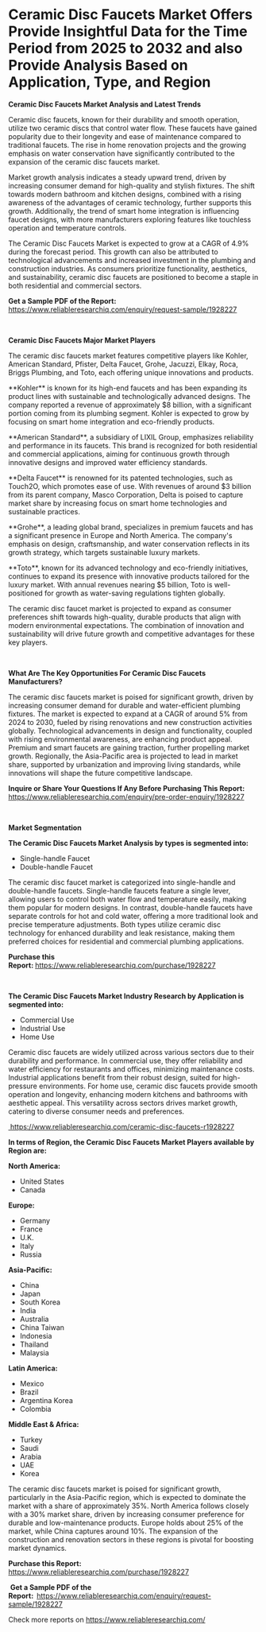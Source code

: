 <p><h1>Ceramic Disc Faucets Market Offers Provide Insightful Data for the Time Period from 2025 to 2032 and also Provide Analysis Based on Application, Type, and Region</h1></p><p><strong>Ceramic Disc Faucets Market Analysis and Latest Trends</strong></p>
<p><p>Ceramic disc faucets, known for their durability and smooth operation, utilize two ceramic discs that control water flow. These faucets have gained popularity due to their longevity and ease of maintenance compared to traditional faucets. The rise in home renovation projects and the growing emphasis on water conservation have significantly contributed to the expansion of the ceramic disc faucets market.</p><p>Market growth analysis indicates a steady upward trend, driven by increasing consumer demand for high-quality and stylish fixtures. The shift towards modern bathroom and kitchen designs, combined with a rising awareness of the advantages of ceramic technology, further supports this growth. Additionally, the trend of smart home integration is influencing faucet designs, with more manufacturers exploring features like touchless operation and temperature controls.</p><p>The Ceramic Disc Faucets Market is expected to grow at a CAGR of 4.9% during the forecast period. This growth can also be attributed to technological advancements and increased investment in the plumbing and construction industries. As consumers prioritize functionality, aesthetics, and sustainability, ceramic disc faucets are positioned to become a staple in both residential and commercial sectors.</p></p>
<p><strong>Get a Sample PDF of the Report:&nbsp;</strong> <a href="https://www.reliableresearchiq.com/enquiry/request-sample/1928227?utm_campaign=2282&utm_medium=2&utm_source=Github&utm_content=ia&utm_term=05042025&utm_id=ceramic-disc-faucets">https://www.reliableresearchiq.com/enquiry/request-sample/1928227</a></p>
<p>&nbsp;</p>
<p><strong>Ceramic Disc Faucets Major Market Players</strong></p>
<p><p>The ceramic disc faucets market features competitive players like Kohler, American Standard, Pfister, Delta Faucet, Grohe, Jacuzzi, Elkay, Roca, Briggs Plumbing, and Toto, each offering unique innovations and products.</p><p>**Kohler** is known for its high-end faucets and has been expanding its product lines with sustainable and technologically advanced designs. The company reported a revenue of approximately $8 billion, with a significant portion coming from its plumbing segment. Kohler is expected to grow by focusing on smart home integration and eco-friendly products.</p><p>**American Standard**, a subsidiary of LIXIL Group, emphasizes reliability and performance in its faucets. This brand is recognized for both residential and commercial applications, aiming for continuous growth through innovative designs and improved water efficiency standards.</p><p>**Delta Faucet** is renowned for its patented technologies, such as Touch2O, which promotes ease of use. With revenues of around $3 billion from its parent company, Masco Corporation, Delta is poised to capture market share by increasing focus on smart home technologies and sustainable practices.</p><p>**Grohe**, a leading global brand, specializes in premium faucets and has a significant presence in Europe and North America. The company's emphasis on design, craftsmanship, and water conservation reflects in its growth strategy, which targets sustainable luxury markets.</p><p>**Toto**, known for its advanced technology and eco-friendly initiatives, continues to expand its presence with innovative products tailored for the luxury market. With annual revenues nearing $5 billion, Toto is well-positioned for growth as water-saving regulations tighten globally.</p><p>The ceramic disc faucet market is projected to expand as consumer preferences shift towards high-quality, durable products that align with modern environmental expectations. The combination of innovation and sustainability will drive future growth and competitive advantages for these key players.</p></p>
<p>&nbsp;</p>
<p><strong>What Are The Key Opportunities For Ceramic Disc Faucets Manufacturers?</strong></p>
<p><p>The ceramic disc faucets market is poised for significant growth, driven by increasing consumer demand for durable and water-efficient plumbing fixtures. The market is expected to expand at a CAGR of around 5% from 2024 to 2030, fueled by rising renovations and new construction activities globally. Technological advancements in design and functionality, coupled with rising environmental awareness, are enhancing product appeal. Premium and smart faucets are gaining traction, further propelling market growth. Regionally, the Asia-Pacific area is projected to lead in market share, supported by urbanization and improving living standards, while innovations will shape the future competitive landscape.</p></p>
<p><strong>Inquire or Share Your Questions If Any Before Purchasing This Report:</strong> <a href="https://www.reliableresearchiq.com/enquiry/pre-order-enquiry/1928227?utm_campaign=2282&utm_medium=2&utm_source=Github&utm_content=ia&utm_term=05042025&utm_id=ceramic-disc-faucets">https://www.reliableresearchiq.com/enquiry/pre-order-enquiry/1928227</a></p>
<p>&nbsp;</p>
<p><strong>Market Segmentation</strong></p>
<p><strong>The Ceramic Disc Faucets Market Analysis by types is segmented into:</strong></p>
<p><ul><li>Single-handle Faucet</li><li>Double-handle Faucet</li></ul></p>
<p><p>The ceramic disc faucet market is categorized into single-handle and double-handle faucets. Single-handle faucets feature a single lever, allowing users to control both water flow and temperature easily, making them popular for modern designs. In contrast, double-handle faucets have separate controls for hot and cold water, offering a more traditional look and precise temperature adjustments. Both types utilize ceramic disc technology for enhanced durability and leak resistance, making them preferred choices for residential and commercial plumbing applications.</p></p>
<p><strong>Purchase this Report:&nbsp;</strong><a href="https://www.reliableresearchiq.com/purchase/1928227?utm_campaign=2282&utm_medium=2&utm_source=Github&utm_content=ia&utm_term=05042025&utm_id=ceramic-disc-faucets">https://www.reliableresearchiq.com/purchase/1928227</a></p>
<p>&nbsp;</p>
<p><strong>The Ceramic Disc Faucets Market Industry Research by Application is segmented into:</strong></p>
<p><ul><li>Commercial Use</li><li>Industrial Use</li><li>Home Use</li></ul></p>
<p><p>Ceramic disc faucets are widely utilized across various sectors due to their durability and performance. In commercial use, they offer reliability and water efficiency for restaurants and offices, minimizing maintenance costs. Industrial applications benefit from their robust design, suited for high-pressure environments. For home use, ceramic disc faucets provide smooth operation and longevity, enhancing modern kitchens and bathrooms with aesthetic appeal. This versatility across sectors drives market growth, catering to diverse consumer needs and preferences.</p></p>
<p><a href="https://www.reliableresearchiq.com/ceramic-disc-faucets-r1928227?utm_campaign=2282&utm_medium=2&utm_source=Github&utm_content=ia&utm_term=05042025&utm_id=ceramic-disc-faucets">&nbsp;https://www.reliableresearchiq.com/ceramic-disc-faucets-r1928227</a></p>
<p><strong>In terms of Region, the Ceramic Disc Faucets Market Players available by Region are:</strong></p>
<p>
    <p> <strong> North America: </strong>
        <ul>
            <li>United States</li>
            <li>Canada</li>
        </ul>
        </p> 
    <p> <strong> Europe: </strong>
        <ul>
            <li>Germany</li>
            <li>France</li>
            <li>U.K.</li>
            <li>Italy</li>
            <li>Russia</li>
        </ul>
        </p> 
    <p> <strong> Asia-Pacific: </strong>
        <ul>
            <li>China</li>
            <li>Japan</li>
            <li>South Korea</li>
            <li>India</li>
            <li>Australia</li>
            <li>China Taiwan</li>
            <li>Indonesia</li>
            <li>Thailand</li>
            <li>Malaysia</li>
        </ul>
        </p> 
    <p> <strong> Latin America: </strong>
        <ul>
            <li>Mexico</li>
            <li>Brazil</li>
            <li>Argentina Korea</li>
            <li>Colombia</li>
        </ul>
        </p> 
    <p> <strong> Middle East & Africa: </strong>
        <ul>
            <li>Turkey</li>
            <li>Saudi</li>
            <li>Arabia</li>
            <li>UAE</li>
            <li>Korea</li>
        </ul>
    </p>
    </p>
<p><p>The ceramic disc faucets market is poised for significant growth, particularly in the Asia-Pacific region, which is expected to dominate the market with a share of approximately 35%. North America follows closely with a 30% market share, driven by increasing consumer preference for durable and low-maintenance products. Europe holds about 25% of the market, while China captures around 10%. The expansion of the construction and renovation sectors in these regions is pivotal for boosting market dynamics.</p></p>
<p><strong>Purchase this Report: </strong><a href="https://www.reliableresearchiq.com/purchase/1928227?utm_campaign=2282&utm_medium=2&utm_source=Github&utm_content=ia&utm_term=05042025&utm_id=ceramic-disc-faucets">https://www.reliableresearchiq.com/purchase/1928227</a></p>
<p>&nbsp;<strong>Get a Sample PDF of the Report:&nbsp;&nbsp;</strong><a href="https://www.reliableresearchiq.com/enquiry/request-sample/1928227?utm_campaign=2282&utm_medium=2&utm_source=Github&utm_content=ia&utm_term=05042025&utm_id=ceramic-disc-faucets">https://www.reliableresearchiq.com/enquiry/request-sample/1928227</a></p>
<p><strong></strong></p>
<p>Check more reports on <a href="https://www.reliableresearchiq.com/?utm_campaign=2282&utm_medium=2&utm_source=Github&utm_content=ia&utm_term=05042025&utm_id=ceramic-disc-faucets">https://www.reliableresearchiq.com/</a></p>